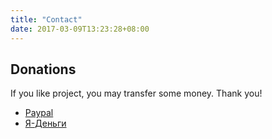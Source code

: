 ```yaml
---
title: "Contact"
date: 2017-03-09T13:23:28+08:00
---
```


## Donations

If you like project, you may transfer some money. Thank you!

* [Paypal](https://paypal.me/hugeping)
* [Я-Деньги](https://yoomoney.ru/to/41001612955830)
